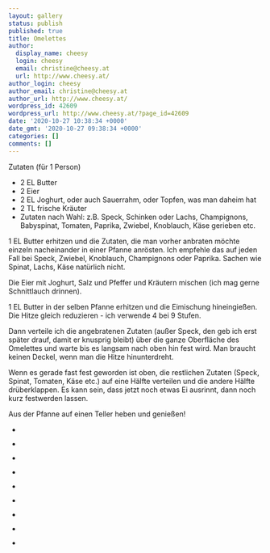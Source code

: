 ```yaml
---
layout: gallery
status: publish
published: true
title: Omelettes
author:
  display_name: cheesy
  login: cheesy
  email: christine@cheesy.at
  url: http://www.cheesy.at/
author_login: cheesy
author_email: christine@cheesy.at
author_url: http://www.cheesy.at/
wordpress_id: 42609
wordpress_url: http://www.cheesy.at/?page_id=42609
date: '2020-10-27 10:38:34 +0000'
date_gmt: '2020-10-27 09:38:34 +0000'
categories: []
comments: []
---
```

<!-- wp:paragraph -->
Zutaten (für 1 Person)
<!-- /wp:paragraph -->
<!-- wp:list -->
- 2 EL Butter
- 2 Eier
- 2 EL Joghurt, oder auch Sauerrahm, oder Topfen, was man daheim hat
- 2 TL frische Kräuter
- Zutaten nach Wahl: z.B. Speck, Schinken oder Lachs, Champignons, Babyspinat, Tomaten, Paprika, Zwiebel, Knoblauch, Käse gerieben etc.
<!-- /wp:list -->
<!-- wp:paragraph -->
1 EL Butter erhitzen und die Zutaten, die man vorher anbraten möchte einzeln nacheinander in einer Pfanne anrösten. Ich empfehle das auf jeden Fall bei Speck, Zwiebel, Knoblauch, Champignons oder Paprika. Sachen wie Spinat, Lachs, Käse natürlich nicht.
<!-- /wp:paragraph -->
<!-- wp:paragraph -->
Die Eier mit Joghurt, Salz und Pfeffer und Kräutern mischen (ich mag gerne Schnittlauch drinnen).
<!-- /wp:paragraph -->
<!-- wp:paragraph -->
1 EL Butter in der selben Pfanne erhitzen und die Eimischung hineingießen. Die Hitze gleich reduzieren - ich verwende 4 bei 9 Stufen.
<!-- /wp:paragraph -->
<!-- wp:paragraph -->
Dann verteile ich die angebratenen Zutaten (außer Speck, den geb ich erst später drauf, damit er knusprig bleibt) über die ganze Oberfläche des Omelettes und warte bis es langsam nach oben hin fest wird. Man braucht keinen Deckel, wenn man die Hitze hinunterdreht.
<!-- /wp:paragraph -->
<!-- wp:paragraph -->
Wenn es gerade fast fest geworden ist oben, die restlichen Zutaten (Speck, Spinat, Tomaten, Käse etc.) auf eine Hälfte verteilen und die andere Hälfte drüberklappen. Es kann sein, dass jetzt noch etwas Ei ausrinnt, dann noch kurz festwerden lassen.
<!-- /wp:paragraph -->
<!-- wp:paragraph -->
Aus der Pfanne auf einen Teller heben und genießen!
<!-- /wp:paragraph -->
<!-- wp:gallery {"ids":[42610,42611,42612,42613,42614,42615,42616,42617,42618]} -->
- <figure><img src="http://www.cheesy.at/wp-content/uploads/Omelette-1.jpg" alt="" data-id="42610" data-link="http://www.cheesy.at/?attachment_id=42610" class="wp-image-42610"></figure>
- <figure><img src="http://www.cheesy.at/wp-content/uploads/Omelette-2.jpg" alt="" data-id="42611" data-link="http://www.cheesy.at/?attachment_id=42611" class="wp-image-42611"></figure>
- <figure><img src="http://www.cheesy.at/wp-content/uploads/Omelette-3.jpg" alt="" data-id="42612" data-link="http://www.cheesy.at/?attachment_id=42612" class="wp-image-42612"></figure>
- <figure><img src="http://www.cheesy.at/wp-content/uploads/Omelette-4.jpg" alt="" data-id="42613" data-link="http://www.cheesy.at/?attachment_id=42613" class="wp-image-42613"></figure>
- <figure><img src="http://www.cheesy.at/wp-content/uploads/Omelette-5.jpg" alt="" data-id="42614" data-link="http://www.cheesy.at/?attachment_id=42614" class="wp-image-42614"></figure>
- <figure><img src="http://www.cheesy.at/wp-content/uploads/Omelette-6.jpg" alt="" data-id="42615" data-link="http://www.cheesy.at/?attachment_id=42615" class="wp-image-42615"></figure>
- <figure><img src="http://www.cheesy.at/wp-content/uploads/Omelette-7.jpg" alt="" data-id="42616" data-link="http://www.cheesy.at/?attachment_id=42616" class="wp-image-42616"></figure>
- <figure><img src="http://www.cheesy.at/wp-content/uploads/Omelette-8.jpg" alt="" data-id="42617" data-link="http://www.cheesy.at/?attachment_id=42617" class="wp-image-42617"></figure>
- <figure><img src="http://www.cheesy.at/wp-content/uploads/Omelette-9.jpg" alt="" data-id="42618" data-link="http://www.cheesy.at/?attachment_id=42618" class="wp-image-42618"></figure>
<!-- /wp:gallery -->
